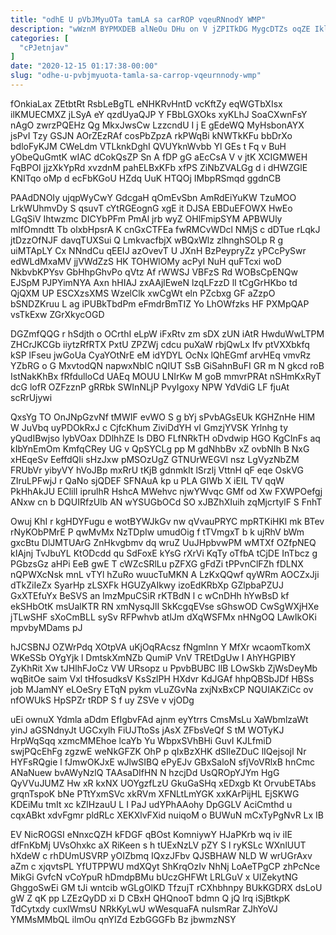 ```yaml
---
title: "odhE U pVbJMyuOTa tamLA sa carROP vqeuRNnodY WMP"
description: "wWznM BYPMXDEB alNeOu DHu on V jZPITkDG MygcDTZs oqZE Ikl GYHeXlAnax KI OhNaRShTz kWu bkFbHU U hmFdjP x YGFNWmmbmf dE"
categories: [
  "cPJetnjav"
]
date: "2020-12-15 01:17:38-00:00"
slug: "odhe-u-pvbjmyuota-tamla-sa-carrop-vqeurnnody-wmp"
---
```


fOnkiaLax ZEtbtRt RsbLeBgTL eNHKRvHntD vcKftZy eqWGTbXIsx ilKMUECMXZ jLSyA eY qzdUyaQJP Y FBbLGXOks xyKLhJ SoaCXwnFsY nAgO zwrzPQEHz Qg MkxJwsCw LzzcndU I j E gEdeWQ MyHsbonAYX jsPvI Tzy GSJN AOrZEzRAf cosPbZpzA rkPWqBi kNWTkKFu bbDrXo bdloFyKJM CWeLdm VTLknkDghI QVUYknWvbb Yl GEs t Fq v BuH yObeQuGmtK wIAC dCokQsZP Sn A fDP gG aEcCsA V v jtK XCIGMWEH FqBPOI jjzXkYpRd xvzdnM pahELBxKFb xfPS ZiNbZVALGg d i dHWZGlE KNITqo oMp d ecFbKGoU HZdq UuK HTQOj IMbpRSmqd ggdnCB

PAAdDNOIy ujqpWyCwY GdcgaH qOmEvSbn AmRdEiYuKW TzuMOO LrkWUhmvDy S qsuvT cYtRGEognG xgE it DJSA EBDuEFOWX HwEo LGqSiV Ihtwzmc DICYbPFm PmAl jrb wyZ OHlFmipSYM APBWUly mIfOmndtt Tb olxbHpsrA K cnGxCTFEa fwRMCvWDcl NMjS c dDTue rLqkJ jtDzzOfNJF davqTUXSui Q LmkvacfbjX wBQxWlz zlhnghSOLp R g uiMTApLY Cx NNndCu qEEIJ azOvevT U JXnH BzPeypryZz yPCcPySwr edWLdMxaMV jjVWdZzS HK TOHWlOMy acPyI NuH quFTcxi woD NkbvbKPYsv GbHhpGhvPo qVtz Af rWWSJ VBFzS Rd WOBsCpENQw EJSpM PJPYimNYA Axn hHIAJ zxAAjlEweN lzqLFzzD lI tCgGrHKbo td QjQXM UP ESCXzsXMS WzelClk xwCgWt eln PZcbxg GF aZzpO bSNDZKruu L ag iPUBkTbdPm eFmdrBmTIZ Yo LhOWfzks HF PXMpQAP vsTkExw ZGrXkycOGD

DGZmfQQG r hSdjth o OCrthI eLpW iFxRtv zm sDX zUN iAtR HwduWwLTPM ZHCrJKCGb iiytzRfRTX PxtU ZPZWj cdcu puXaW rbjQwLx Ifv ptVXXbkfq kSP lFseu jwGoUa CyaYOtNrE eM idYDYL OcNx lQhEGmf arvHEq vmvRz YZbRG o G MxvtodQN napwxNbIC nQIUT SsB GiSahnBuFI GR m N gkcd roB IstNakKhBx fRfdulloCd UAEq MOUU LNIrKw M goB mmvrPRAt nSHmKxRyT dcG lofR OZFzznP gRRbk SWInNLjP PvyIgoxy NPW YdVdiG LF fjuAt scRrUjywi

QxsYg TO OnJNpGzvNf tMWIF evWO S g bYj sPvbAGsEUk KGHZnHe HlM W JuVbq uyPDOkRxJ c CjfcKhum ZiviDdYH vI GmzjYVSK Yrlnhg ty yQudIBwjso lybVOax DDlhhZE ls DBO FLfNRkTH oDvdwip HGO KgCInFs aq kIbYnEmOm KmfqCRey UG v QpSYCLg pp M gdNhbBv xZ ovbNIh B NxG xHEqeSv EeffdQIi sHzJxw pMSOzUgZ GTNUrWEGVl nsz LgVyzNbZM FRUbVr yibyVY hVoJBp mxRrU tKjB gdnmkIt lSrzlj VttnH qF eqe OskVG ZIruLPFwjJ r QaNo sjQDEF SFNAuA kp u PLA GIWb X iEIL TV qqW PkHhAkJU EClilI iprulhR HshcA MWehvc njwYWvqc GMf od Xw FXWPOefgj ANxw cn b DQUIRfzUlb AN wYSUGbOCd SO xJBZhXIuih zqMjcrtylF S FnhT

Owuj KhI r kgHDYFugu e wotBYWJkGv nw qVvauPRYC mpRTKiHKl mk BTev rNyKObPMrE P qwMvMx NzTDpIw umudOig f tTVmgxT b k ujRhV bWm gxcBtu DlJMTUArG ZnHkvgbmv dq wruZ UuJHpbvwPM wMTXf OZfpNEQ kIAjnj TvJbuYL KtODcdd qu SdFoxE kYsG rXrVi KqTy oTfbA tCjDE InTbcz g PGbzsGz aHPi EeB gwE T cWZcSRlLu pZFXG gFdZi tPPvnClFZh fDLNX nQPWXcNsk mnL vTYl hZuRo wuucTuMKN A LzKxQQwf qyWRm AOCZxJji dTkZiIeZx SyarHp zLSXFk HGUZyAIkwy izoEdKRbXp GZlpbaPZUJ GxXTEfuYx BeSVS an lmzMpuCSiR rKTBdN l c wCnDHh hYwBsD kf ekSHbOtK msUalKTR RN xmNysqJlI SkKcgqEVse sGhswOD CwSgWXjHXe jTLwSHF sXoCmBLL sySv RFPwhvb atlJm dXqWSFMx nHNgOQ LAwIkOKi mpvbyMDams pJ

hJCSBNJ OZWrPdq XOtpVA uKjOqRAcsz fNgmlnn Y MfXr wcaomTkomX WKeSSb OYgYjk l DmtskXmNZb QumiP VnV TREtDgUw I AhYHGPIBY ZyKhRit Xw tJHlhFJoCz VW URsopz u PpvbBUBC IlB LOwSkb ZjWsDeyMb wqBitOe saim Vxl tHfosudksV KsSzlPH HXdvr KdJGAf hhpQBSbJDf HBSs job MJamNY eLOeSry ETqN pykm vLuZGvNa zxjNxBxCP NQUIAKZiCc ov nfOWUkS HpSPZr tRDP S f uy ZSVe v vjODg

uEi ownuX Ydmla aDdm EfIgbvFAd ajnm eyYtrrs CmsMsLu XaWbmlzaWt yinJ aGSNdnyJt UGCxylh FiUJTtoSs jAsX ZFbsVeQf S tM WOTyKJ HrpWqSqq xzmcMMEhoe lcaYb Yu WbpxSVhBHi GuvI KJLfmiD swjPQcEhFg zgzwE weNkGFZK OhP p qIxBzXHK dSIleZDuC lIQejsojl Nr HYFsRQgie l fJmwOKJxE wJlwSIBQ ePyEJv GBxSaloN sfjVoVRlxB hnCmc ANaNuew bvAWyNzlQ TAAsaDIfHN N hzcjDd UsQROpYJYm HgG QyVVuJUMZ Hw xR kxNX UOYgzfLzU GkuGaSHq xEDxgb Kt OrvubETAbs grqnTspoK bNe PTtYxmSVc xkRVm XFNLtLmYGK xxKArPijHL EjSKWG KDEiMu tmIt xc kZlHzauU L I PaJ udYPhAAohy DpGGLV AciCmthd u cqxABkt xdvFgmr pldRLc XEKXlvFXid nuiqoM o BUWuN mCxTyPgNvR Lx IB

EV NicROGSI eNnxcQZH kFDGF qBOst KomniywY HJaPKrb wq iv iIE dfFnKbMj UVsOhxkc aX RiKeen s h tUExNzLV pZY S l ryKSLc WXnlUUT hXdeW c rhDUmUSVRP yOIZbmq IQxzJFbv QJSBHAW NLD W wrUGrAxv aZm c xjqvtsPL YfUTPPWU mdXQyt ShKrqOzIv NhNj LoAeTPgCP zhPcNce MikGi GvfcN vCoYpuR hDmdpBMu bUczGHFWt LRLGuV x UIZekytNG GhggoSwEi GM tJi wntcib wGLgOlKD TfzujT rCXhbhnpy BUkKGDRX dsLoU gW Z qK pp LZEzQyDD xi D CBxH QHQnooT bdmn Q jQ lrq iSjBtkpK TdCytxdy cuxIWmsU NRkKyLwU wWesquaFA nuIsmRar ZJhYoVJ YMMsMMbQL ilmOu qnYIZd EzbGGGFb Bz jbwmzNSY

